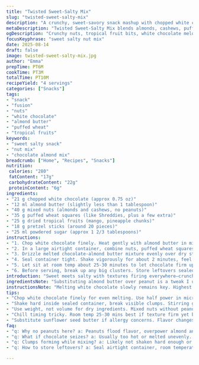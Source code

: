 ```yaml
---
title: "Twisted Sweet-Salty Mix"
slug: "twisted-sweet-salty-mix"
description: "A crunchy, sweet-savory snack mashup with chopped white chocolate, almond butter, an altered nut mix, puffed wheat squares, dried tropical fruits, crunchy pretzels, and powdered sugar. Melted chocolate and butter substitute creates a glossy coat binding all the bits. Tossed vigorously to cover evenly, then chilled slightly for set texture. Perfect for nibbling, surprising textures play a role here with unexpected tropical fruit notes and lighter nut selections. Quick prep, easy to tweak on the fly."
metaDescription: "Twisted Sweet-Salty Mix blends almonds, cashews, puffed wheat, tropical fruits, and white chocolate melted slow with almond butter; quick snack with crunch and tang."
ogDescription: "Crunchy nuts, tropical fruit bits, white chocolate melded with almond butter. Shake, chill, break clusters. Sweet and salty textures fire everywhere; snack on the fly."
focusKeyphrase: "sweet salty nut mix"
date: 2025-08-14
draft: false
image: twisted-sweet-salty-mix.jpg
author: "Emma"
prepTime: PT6M
cookTime: PT3M
totalTime: PT10M
recipeYield: "4 servings"
categories: ["Snacks"]
tags:
- "snack"
- "fusion"
- "nuts"
- "white chocolate"
- "almond butter"
- "puffed wheat"
- "tropical fruits"
keywords:
- "sweet salty snack"
- "nut mix"
- "chocolate almond mix"
breadcrumb: ["Home", "Recipes", "Snacks"]
nutrition: 
 calories: "280"
 fatContent: "17g"
 carbohydrateContent: "22g"
 proteinContent: "6g"
ingredients:
- "21 g chopped white chocolate (approx 0.75 oz)"
- "12 ml almond butter (slightly less than 1 tablespoon)"
- "40 g mixed nuts (almonds and cashews, no peanuts)"
- "35 g puffed wheat squares (like Shreddies, plus a few extra)"
- "25 g dried tropical fruits (mango, pineapple chunks)"
- "18 g pretzel sticks (around 20 pieces)"
- "25 ml powdered sugar (approx 1 2/3 tablespoons)"
instructions:
- "1. Chop white chocolate finely. Heat gently with almond butter in microwave at half power, starting 25 seconds. Stir well till glossy and smooth, not grainy. Let rest 3 to 4 minutes, so it cools but still pourable."
- "2. In a large airtight container, combine nuts, puffed wheat squares, dried tropical fruits, and pretzels. Break any large fruit bits for easier mixing."
- "3. Drizzle melted chocolate-almond butter mixture evenly over dry stuff. Sprinkle powdered sugar on top."
- "4. Seal container tight. Shake vigorously for about 2 minutes, feel mixture coat evenly, no dry patches visible. Use hands if needed to break clumps."
- "5. Let sit at room temp about 25-30 minutes to let chocolate firm up. If impatient, chill in fridge for 12-15 minutes but watch closely; can get too hard and lose crunch contrast."
- "6. Before serving, break up any big clusters. Store leftovers sealed at room temp for a day or fridge up to three days."
introduction: "Sweet meets salty with textures firing everywhere—crunch, chew, snap. Nuts swapped to almonds and cashews because peanuts can overwhelm. I found white chocolate needs careful melting to avoid graininess — almond butter replaces peanut butter for smoother melt and a touch milder flavor. Puffed wheat squares add fluffiness; tried puffed rice once but lost crunch. Tropical fruits? Change from raisins to mangos and pineapples—tart and sunny. Pretzel sticks for salt and snap hold through mixing well. Tossing vigorously seals chocolate coating each piece evenly. Chill times adjusted; too cold can clump hard, too warm and it drips off. Watch and feel the mixlock. I often shake by hand, breaks clusters better. A little messy, yes, but worth that hands-on."
ingredientsNote: "Substituting almond butter over peanut is a tweak I use to soften flavor and improve melt consistency. White chocolate quality matters: pick one that melts smoothly without seizing. I found chopping it finely helps melting evenly with butter; skips scraping burnt bits off bowl. Mixed nuts swapped here exclude peanuts to prevent over-dominant nuttiness; cashews add creamier texture. Puffed wheat squares hold crunch better than puffed rice which can get soggy too soon. Tropical fruits like mango, pineapple chunks add zesty brightness but cut large bits for easier mix. Avoid sticky ones that clump. Pretzel sticks: thicker is better to keep crunch after tossing. Powdered sugar dusting controls sweetness balance, stops chocolate stickiness and adds slight crunch—don’t skip. If allergy concerns, use sunflower seed butter but note flavor change. Always measure dry ingredients by weight for consistent texture."
instructionsNote: "Melting white chocolate slowly remains key. Highest power microwaving burns easily; half power or manual intervals with stirring prevents grainy mess. Letting the melted mix rest lets it temper slightly; too hot, it ruins texture when poured over nuts and cereals. Mixing happens inside a sealed container to avoid mess and maximize coating — shaking hard is priority, breaks up clumps, coats every nook. If do only gentle stirring, clumps form. Timing chill by feel: if chocolate still gooey, wait longer; too cold, mix clumps in large hard chunks. Best texture is firm but bite-through. Use sight and touch — shiny coating, no sticky mess on fingers or container. Store ambient short term to preserve crunch. Refrigeration good for longer storage but can dull crispness; bring to room temp before munching."
tips:
- "Chop white chocolate finely for even melting. Use half power in microwave, stir often. Rest 3-4 minutes after melting, lets chocolate cool just enough otherwise grainy textures pop up. Almond butter replaces peanut butter, smoother melt, milder flavor. Skip high heat; burns fast, ruins mouthfeel. Watch color and sheen, glossy but not thick yet."
- "Shake hard inside sealed container, break visible clumps. Stirring gentle makes chunks. Keep container tight to avoid mess. Hands help smashing dense clusters, tactile sense needed here. Feel coating forming, some pieces get heavier. Visual clue: shiny coating with no dry patches. Mixlock happens when all bits feel slick and separated."
- "Use weight, not volume for dry ingredients. Mixed nuts without peanuts balances nutty dominance. Cashews add creaminess, almonds add crunch but less oily than peanuts. Puffed wheat squares hold crunch longer than puffed rice, test bite moisture before use to avoid soggy texture. Fruit chunks sliced smaller for easier mixing and less stickiness; avoid overly sticky dried fruit varieties."
- "Chill timing tricky. Room temp 25-30 mins best if texture firm yet bite-through. Fridge chill 12-15 minutes if impatient; risks chocolate hardening too much, crushing crunch contrast. Check by touch—should feel firm but still springy, not brittle. If too cold, clumps form and lose crisp feel. Warm enough means chocolate may drip off and lose bite."
- "Substitute sunflower seed butter if allergy concerns. Flavor changes noticeably, expect more earthy notes. Measure powdered sugar accurately; acts as anti-stick dusting and adds slight crunch texture. Don't skip powdered sugar or coating becomes gooey and sticky. Pretzel sticks—thicker, saltier choices work better to hold texture after tossing and chilling periods."
faq:
- "q: Why no peanuts here? a: Peanuts flood flavor, overpower almond and cashew balance. Cashews mellow texture better. Almonds crunch less oily than peanuts. Keeps mix lighter in mouthfeel. Peanuts can also trigger allergies, easier swap out."
- "q: What if chocolate seizes? a: Usually too hot or melted unevenly. Chop finely helps, stir slow, half power microwave. Rest cooling key. Add small fat amount (almond butter) smooths out. If still grainy, start fresh or warm gently again. Don’t rush melting."
- "q: Clumps forming while mixing? a: Likely not shaken hard enough or mixed gently. Use closed container, shake vigorously 2 minutes minimum. Break big clusters by hand mid-mix. Wet or sticky fruit chunks cause clumps. Cut fruit smaller, toss in powdered sugar beforehand to reduce stick."
- "q: How to store leftovers? a: Seal airtight container, room temperature okay for a day, crunch stays intact. Fridge extends 3 days but dulls crisp edges some. Bring back to room temp before eating to soften chocolate layer slightly. Avoid freezer; texture ruins fast. Watch moisture if chilled too long."

---
```

